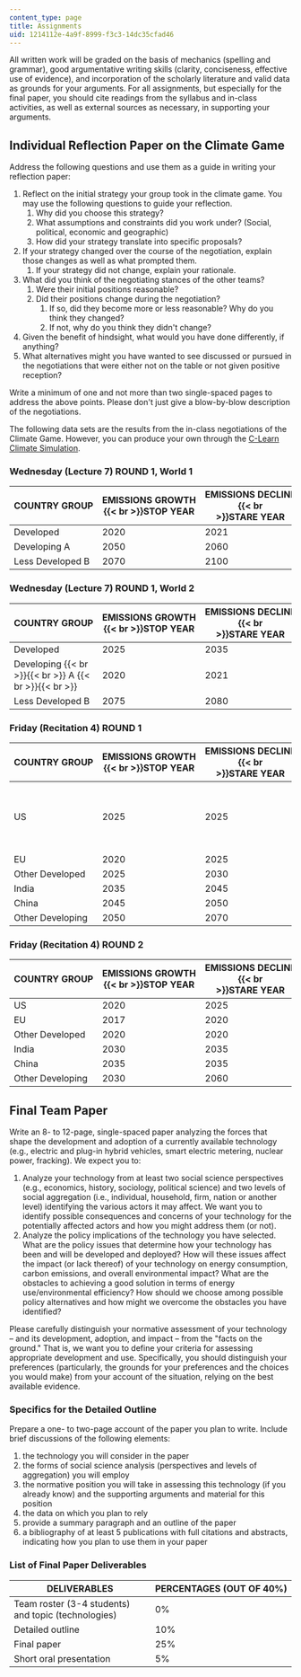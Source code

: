 ```yaml
---
content_type: page
title: Assignments
uid: 1214112e-4a9f-8999-f3c3-14dc35cfad46
---
```


All written work will be graded on the basis of mechanics (spelling and grammar), good argumentative writing skills (clarity, conciseness, effective use of evidence), and incorporation of the scholarly literature and valid data as grounds for your arguments. For all assignments, but especially for the final paper, you should cite readings from the syllabus and in-class activities, as well as external sources as necessary, in supporting your arguments.

Individual Reflection Paper on the Climate Game
-----------------------------------------------

Address the following questions and use them as a guide in writing your reflection paper:

1.  Reflect on the initial strategy your group took in the climate game. You may use the following questions to guide your reflection.
    1.  Why did you choose this strategy?
    2.  What assumptions and constraints did you work under? (Social, political, economic and geographic)
    3.  How did your strategy translate into specific proposals?
2.  If your strategy changed over the course of the negotiation, explain those changes as well as what prompted them.
    1.  If your strategy did not change, explain your rationale.
3.  What did you think of the negotiating stances of the other teams?
    1.  Were their initial positions reasonable?
    2.  Did their positions change during the negotiation?
        1.  If so, did they become more or less reasonable? Why do you think they changed?
        2.  If not, why do you think they didn't change?
4.  Given the benefit of hindsight, what would you have done differently, if anything?
5.  What alternatives might you have wanted to see discussed or pursued in the negotiations that were either not on the table or not given positive reception?

Write a minimum of one and not more than two single-spaced pages to address the above points. Please don't just give a blow-by-blow description of the negotiations.

The following data sets are the results from the in-class negotiations of the Climate Game. However, you can produce your own through the [C-Learn Climate Simulation](http://climateinteractive.org/simulations/c-learn/simulation).

### Wednesday (Lecture 7) ROUND 1, World 1

| COUNTRY GROUP | EMISSIONS GROWTH  {{< br >}}STOP YEAR | EMISSIONS DECLINE  {{< br >}}STARE YEAR | DECLINE | AFFORESTATION | DEFORESTATION | FUND |
| --- | --- | --- | --- | --- | --- | --- |
| Developed | 2020 | 2021 | 2% | n.a. | n.a | 60B/year |
| Developing A | 2050 | 2060 | 2% | 0.1 | 0.9 | n.a. |
| Less Developed B | 2070 | 2100 | 1% | 0.2 | 0.8 | n.a. 

### Wednesday (Lecture 7) ROUND 1, World 2

| COUNTRY GROUP | EMISSIONS GROWTH  {{< br >}}STOP YEAR | EMISSIONS DECLINE  {{< br >}}STARE YEAR | DECLINE | AFFORESTATION | DEFORESTATION | FUND |
| --- | --- | --- | --- | --- | --- | --- |
| Developed | 2025 | 2035 | 0.5% | n.a. | n.a | 50B/year |
| Developing {{< br >}}{{< br >}} A {{< br >}}{{< br >}}  | 2020 | 2021 | 1.2% | 0.6 | 0.4 | n.a. |
| Less Developed B | 2075 | 2080 | 1% | 0.3 | 0.7 | n.a. 

### Friday (Recitation 4) ROUND 1

| COUNTRY GROUP | EMISSIONS GROWTH  {{< br >}}STOP YEAR | EMISSIONS DECLINE  {{< br >}}STARE YEAR | DECLINE | AFFORESTATION | DEFORESTATION | FUND |
| --- | --- | --- | --- | --- | --- | --- |
| US | 2025 | 2025 | 1% | n.a. | n.a | 60B/year {{< br >}}{{< br >}} to China {{< br >}}{{< br >}}  |
| EU | 2020 | 2025 | 0.4% | n.a. | n.a. | 30B/year |
| Other Developed | 2025 | 2030 | 0.5% | n.a. | n.a. | 10B/year |
| India | 2035 | 2045 | 0.6% | 0.8 | 0.2 | &nbsp; |
| China | 2045 | 2050 | 0.5% | n.a. | 0.1 | &nbsp; |
| Other Developing | 2050 | 2070 | 0.4% | 0.5 | 0.5 |   

### Friday (Recitation 4) ROUND 2

| COUNTRY GROUP | EMISSIONS GROWTH  {{< br >}}STOP YEAR | EMISSIONS DECLINE  {{< br >}}STARE YEAR | DECLINE | AFFORESTATION | DEFORESTATION | FUND |
| --- | --- | --- | --- | --- | --- | --- |
| US | 2020 | 2025 | 1% | n.a. | n.a | TBD |
| EU | 2017 | 2020 | 0.5% | n.a. | n.a. | 40B/year |
| Other Developed | 2020 | 2020 | 1% | n.a. | n.a. | n.a. |
| India | 2030 | 2035 | 0.8% | 0.8 | 0.2 | &nbsp; |
| China | 2035 | 2035 | 0.5% | n.a. | 0.1 | &nbsp; |
| Other Developing | 2030 | 2060 | 0.4% | 0.5 | 0.5 |   

Final Team Paper
----------------

Write an 8- to 12-page, single-spaced paper analyzing the forces that shape the development and adoption of a currently available technology (e.g., electric and plug-in hybrid vehicles, smart electric metering, nuclear power, fracking). We expect you to:

1.  Analyze your technology from at least two social science perspectives (e.g., economics, history, sociology, political science) and two levels of social aggregation (i.e., individual, household, firm, nation or another level) identifying the various actors it may affect. We want you to identify possible consequences and concerns of your technology for the potentially affected actors and how you might address them (or not).
2.  Analyze the policy implications of the technology you have selected. What are the policy issues that determine how your technology has been and will be developed and deployed? How will these issues affect the impact (or lack thereof) of your technology on energy consumption, carbon emissions, and overall environmental impact? What are the obstacles to achieving a good solution in terms of energy use/environmental efficiency? How should we choose among possible policy alternatives and how might we overcome the obstacles you have identified?

Please carefully distinguish your normative assessment of your technology – and its development, adoption, and impact – from the "facts on the ground." That is, we want you to define your criteria for assessing appropriate development and use. Specifically, you should distinguish your preferences (particularly, the grounds for your preferences and the choices you would make) from your account of the situation, relying on the best available evidence.

### Specifics for the Detailed Outline

Prepare a one- to two-page account of the paper you plan to write. Include brief discussions of the following elements:

1.  the technology you will consider in the paper
2.  the forms of social science analysis (perspectives and levels of aggregation) you will employ
3.  the normative position you will take in assessing this technology (if you already know) and the supporting arguments and material for this position
4.  the data on which you plan to rely
5.  provide a summary paragraph and an outline of the paper
6.  a bibliography of at least 5 publications with full citations and abstracts, indicating how you plan to use them in your paper

### List of Final Paper Deliverables

| DELIVERABLES | PERCENTAGES (OUT OF 40%) |
| --- | --- |
| Team roster (3-4 students) and topic (technologies) | 0% |
| Detailed outline | 10% |
| Final paper | 25% |
| Short oral presentation | 5%